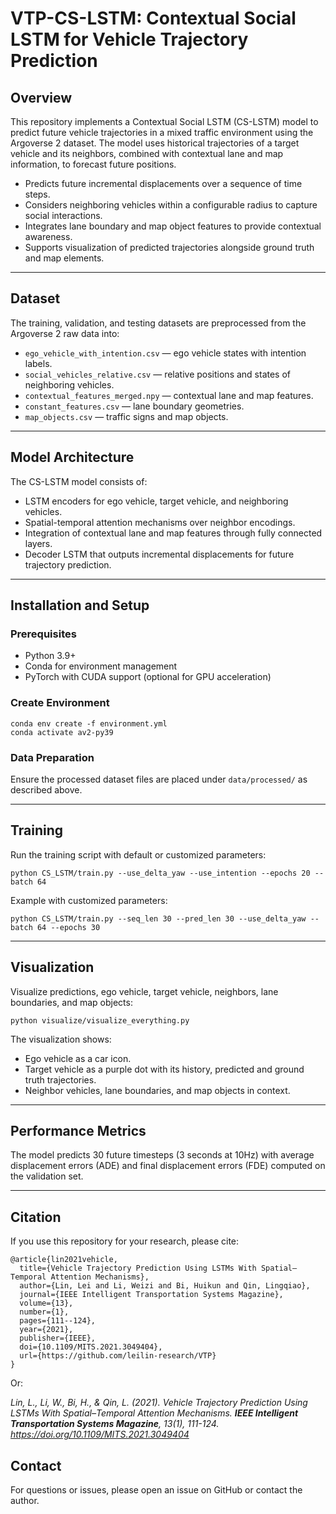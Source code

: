 
<h1>VTP-CS-LSTM: Contextual Social LSTM for Vehicle Trajectory Prediction</h1>

<h2>Overview</h2>
<p>This repository implements a Contextual Social LSTM (CS-LSTM) model to predict future vehicle trajectories in a mixed traffic environment using the Argoverse 2 dataset. The model uses historical trajectories of a target vehicle and its neighbors, combined with contextual lane and map information, to forecast future positions.</p>
<ul>
  <li>Predicts future incremental displacements over a sequence of time steps.</li>
  <li>Considers neighboring vehicles within a configurable radius to capture social interactions.</li>
  <li>Integrates lane boundary and map object features to provide contextual awareness.</li>
  <li>Supports visualization of predicted trajectories alongside ground truth and map elements.</li>
</ul>

<hr />

<h2>Dataset</h2>
<p>The training, validation, and testing datasets are preprocessed from the Argoverse 2 raw data into:</p>
<ul>
  <li><code>ego_vehicle_with_intention.csv</code> — ego vehicle states with intention labels.</li>
  <li><code>social_vehicles_relative.csv</code> — relative positions and states of neighboring vehicles.</li>
  <li><code>contextual_features_merged.npy</code> — contextual lane and map features.</li>
  <li><code>constant_features.csv</code> — lane boundary geometries.</li>
  <li><code>map_objects.csv</code> — traffic signs and map objects.</li>
</ul>

<hr />

<h2>Model Architecture</h2>
<p>The CS-LSTM model consists of:</p>
<ul>
  <li>LSTM encoders for ego vehicle, target vehicle, and neighboring vehicles.</li>
  <li>Spatial-temporal attention mechanisms over neighbor encodings.</li>
  <li>Integration of contextual lane and map features through fully connected layers.</li>
  <li>Decoder LSTM that outputs incremental displacements for future trajectory prediction.</li>
</ul>

<hr />

<h2>Installation and Setup</h2>

<h3>Prerequisites</h3>
<ul>
  <li>Python 3.9+</li>
  <li>Conda for environment management</li>
  <li>PyTorch with CUDA support (optional for GPU acceleration)</li>
</ul>

<h3>Create Environment</h3>
<pre><code>conda env create -f environment.yml
conda activate av2-py39
</code></pre>

<h3>Data Preparation</h3>
<p>Ensure the processed dataset files are placed under <code>data/processed/</code> as described above.</p>

<hr />

<h2>Training</h2>
<p>Run the training script with default or customized parameters:</p>

<pre><code>python CS_LSTM/train.py --use_delta_yaw --use_intention --epochs 20 --batch 64
</code></pre>

<p>Example with customized parameters:</p>

<pre><code>python CS_LSTM/train.py --seq_len 30 --pred_len 30 --use_delta_yaw --batch 64 --epochs 30
</code></pre>

<hr />

<h2>Visualization</h2>
<p>Visualize predictions, ego vehicle, target vehicle, neighbors, lane boundaries, and map objects:</p>

<pre><code>python visualize/visualize_everything.py
</code></pre>

<p>The visualization shows:</p>
<ul>
  <li>Ego vehicle as a car icon.</li>
  <li>Target vehicle as a purple dot with its history, predicted and ground truth trajectories.</li>
  <li>Neighbor vehicles, lane boundaries, and map objects in context.</li>
</ul>

<hr />

<h2>Performance Metrics</h2>
<p>The model predicts 30 future timesteps (3 seconds at 10Hz) with average displacement errors (ADE) and final displacement errors (FDE) computed on the validation set.</p>

<hr />

<h2>Citation</h2>
<p>If you use this repository for your research, please cite:</p>

<pre><code>@article{lin2021vehicle,
  title={Vehicle Trajectory Prediction Using LSTMs With Spatial–Temporal Attention Mechanisms},
  author={Lin, Lei and Li, Weizi and Bi, Huikun and Qin, Lingqiao},
  journal={IEEE Intelligent Transportation Systems Magazine},
  volume={13},
  number={1},
  pages={111--124},
  year={2021},
  publisher={IEEE},
  doi={10.1109/MITS.2021.3049404},
  url={https://github.com/leilin-research/VTP}
}
</code></pre>

<p>Or:</p>

<p><em>Lin, L., Li, W., Bi, H., &amp; Qin, L. (2021). Vehicle Trajectory Prediction Using LSTMs With Spatial–Temporal Attention Mechanisms. <strong>IEEE Intelligent Transportation Systems Magazine</strong>, 13(1), 111-124. <a href="https://doi.org/10.1109/MITS.2021.3049404" target="_blank">https://doi.org/10.1109/MITS.2021.3049404</a></em></p>



<h2>Contact</h2>
<p>For questions or issues, please open an issue on GitHub or contact the author.</p>

</body>
</html>
